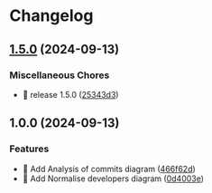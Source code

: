 # Changelog

## [1.5.0](https://github.com/kevinah95/master-thesis-diagrams/compare/v1.0.0...v1.5.0) (2024-09-13)


### Miscellaneous Chores

* :bookmark: release 1.5.0 ([25343d3](https://github.com/kevinah95/master-thesis-diagrams/commit/25343d37852ab661538108f4a69e4fdeaef524cb))

## 1.0.0 (2024-09-13)


### Features

* :bento: Add Analysis of commits diagram ([466f62d](https://github.com/kevinah95/master-thesis-diagrams/commit/466f62d88386c5f042cc5ee9b8b9a38621a94326))
* :bento: Add Normalise developers diagram ([0d4003e](https://github.com/kevinah95/master-thesis-diagrams/commit/0d4003ecc499bbeff8bbef18a67fae24138aacca))
